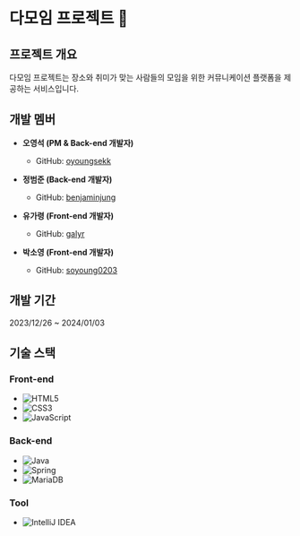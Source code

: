 # 다모임 프로젝트 🚀

## 프로젝트 개요

다모임 프로젝트는 장소와 취미가 맞는 사람들의 모임을 위한 커뮤니케이션 플랫폼을 제공하는 서비스입니다.

## 개발 멤버

- **오영석 (PM & Back-end 개발자)**
  - GitHub: [oyoungsekk](https://github.com/oyoungsekk)

- **정범준 (Back-end 개발자)**
  - GitHub: [benjaminjung](https://github.com/bumjun2)

- **유가령 (Front-end 개발자)**
  - GitHub: [galyr](https://github.com/galyr)

- **박소영 (Front-end 개발자)**
  - GitHub: [soyoung0203](https://github.com/soyoung0203)

## 개발 기간

2023/12/26 ~ 2024/01/03 

## 기술 스택

### Front-end
- ![HTML5](https://img.shields.io/badge/html5-%23E34F26.svg?style=for-the-badge&logo=html5&logoColor=black)
- ![CSS3](https://img.shields.io/badge/css3-%231572B6.svg?style=for-the-badge&logo=css3&logoColor=black)
- ![JavaScript](https://img.shields.io/badge/javascript-%23323330.svg?style=for-the-badge&logo=javascript&logoColor=%23F7DF1E)

### Back-end
- ![Java](https://img.shields.io/badge/java-%23ED8B00.svg?style=for-the-badge&logo=openjdk&logoColor=white)
- ![Spring](https://img.shields.io/badge/spring-%236DB33F.svg?style=for-the-badge&logo=spring&logoColor=black)
- ![MariaDB](https://img.shields.io/badge/MariaDB-003545?style=for-the-badge&logo=mariadb&logoColor=black)

### Tool
- ![IntelliJ IDEA](https://img.shields.io/badge/IntelliJIDEA-000000.svg?style=for-the-badge&logo=intellij-idea&logoColor=white)

